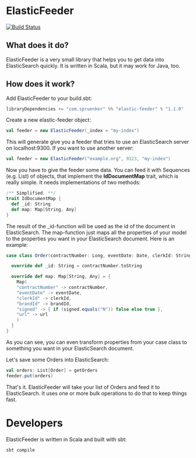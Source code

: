 # ElasticFeeder

[![Build Status](https://api.travis-ci.org/srsp/elastic-feeder.png)](https://travis-ci.org/srsp/elastic-feeder)

## What does it do?

ElasticFeeder is a very small library that helps you to get data into ElasticSearch quickly. It is written in Scala, but
it may work for Java, too.

## How does it work?

Add ElasticFeeder to your build.sbt:
```scala
libraryDependencies += "com.spruenker" %% "elastic-feeder" % "1.1.0"
```

Create a new elastic-feeder object:
```scala
val feeder = new ElasticFeeder(_index = "my-index")
```
This will generate give you a feeder that tries to use an ElasticSearch server on localhost:9300. If you want to use another
server:
```scala
val feeder = new ElasticFeeder("example.org", 9123, "my-index")
```
Now you have to give the feeder some data. You can feed it with Sequences (e.g. List) of objects, that implement the
__IdDocumentMap__ trait, which is really simple. It needs implementations of two methods:
```scala
/** Simplified. **/
trait IdDocumentMap {
  def _id: String
  def map: Map[String, Any]
}
```
The result of the _id-function will be used as the id of the document in ElasticSearch. The map-function just maps all
the properties of your model to the properties you want in your ElasticSearch document. Here is an example:
```scala
case class Order(contractNumber: Long, eventDate: Date, clerkId: String, brandId: Integer, signed: String, url: String) extends IdDocumentMap {

  override def _id: String = contractNumber.toString

  override def map: Map[String, Any] = {
    Map(
    "contractNumber" -> contractNumber,
    "eventDate" -> eventDate,
    "clerkId" -> clerkId,
    "brandId" -> brandId,
    "signed" -> { if (signed.equals("N")) false else true },
    "url" -> url
    )
  }
}
```
As you can see, you can even transform properties from your case class to something you want in your ElasticSearch
document.

Let's save some Orders into ElasticSearch:
```scala
val orders: List[Order] = getOrders
feeder.put(orders)
```
That's it. ElasticFeeder will take your list of Orders and feed it to ElasticSearch. It uses one or more bulk operations
to do that to keep things fast.

# Developers

ElasticFeeder is written in Scala and built with sbt:
```shell
sbt compile
```




